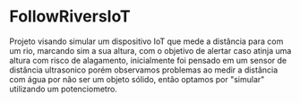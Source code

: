 # FollowRiversIoT

Projeto visando simular um dispositivo IoT que mede a distância para com um rio, marcando sim a sua altura, com o objetivo de alertar caso atinja uma altura com risco de alagamento, 
inicialmente foi pensado em um sensor de distância ultrasonico porém observamos problemas ao medir a distância com água por não ser um objeto sólido, então optamos por "simular" utilizando um potenciometro.
